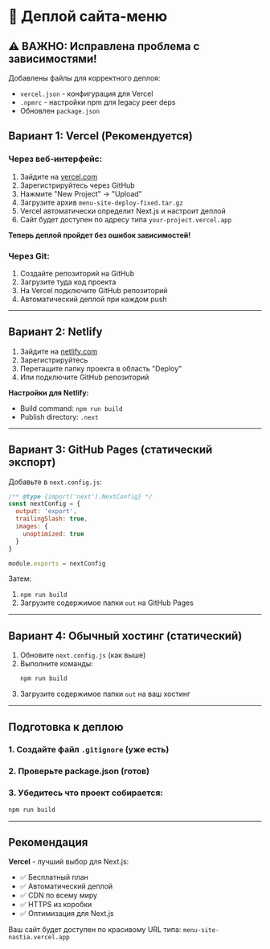 # 🚀 Деплой сайта-меню

## ⚠️ ВАЖНО: Исправлена проблема с зависимостями!

Добавлены файлы для корректного деплоя:
- `vercel.json` - конфигурация для Vercel
- `.npmrc` - настройки npm для legacy peer deps
- Обновлен `package.json`

## Вариант 1: Vercel (Рекомендуется)

### Через веб-интерфейс:
1. Зайдите на [vercel.com](https://vercel.com)
2. Зарегистрируйтесь через GitHub
3. Нажмите "New Project" → "Upload"
4. Загрузите архив `menu-site-deploy-fixed.tar.gz`
5. Vercel автоматически определит Next.js и настроит деплой
6. Сайт будет доступен по адресу типа `your-project.vercel.app`

**Теперь деплой пройдет без ошибок зависимостей!**

### Через Git:
1. Создайте репозиторий на GitHub
2. Загрузите туда код проекта
3. На Vercel подключите GitHub репозиторий
4. Автоматический деплой при каждом push

---

## Вариант 2: Netlify

1. Зайдите на [netlify.com](https://netlify.com)
2. Зарегистрируйтесь
3. Перетащите папку проекта в область "Deploy"
4. Или подключите GitHub репозиторий

**Настройки для Netlify:**
- Build command: `npm run build`
- Publish directory: `.next`

---

## Вариант 3: GitHub Pages (статический экспорт)

Добавьте в `next.config.js`:
```javascript
/** @type {import('next').NextConfig} */
const nextConfig = {
  output: 'export',
  trailingSlash: true,
  images: {
    unoptimized: true
  }
}

module.exports = nextConfig
```

Затем:
1. `npm run build`
2. Загрузите содержимое папки `out` на GitHub Pages

---

## Вариант 4: Обычный хостинг (статический)

1. Обновите `next.config.js` (как выше)
2. Выполните команды:
   ```bash
   npm run build
   ```
3. Загрузите содержимое папки `out` на ваш хостинг

---

## Подготовка к деплою

### 1. Создайте файл `.gitignore` (уже есть)
### 2. Проверьте package.json (готов)
### 3. Убедитесь что проект собирается:
```bash
npm run build
```

---

## Рекомендация

**Vercel** - лучший выбор для Next.js:
- ✅ Бесплатный план
- ✅ Автоматический деплой
- ✅ CDN по всему миру
- ✅ HTTPS из коробки
- ✅ Оптимизация для Next.js

Ваш сайт будет доступен по красивому URL типа:
`menu-site-nastia.vercel.app`
